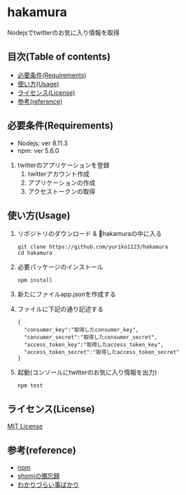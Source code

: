 # hakamura

Nodejsでtwitterのお気に入り情報を取得

## 目次(Table of contents)

- [必要条件(Requirements)](#必要条件requirements)
- [使い方(Usage)](#使い方usage)
- [ライセンス(License)](#ライセンスlicense)
- [参考(reference)](#参考reference)

## 必要条件(Requirements)

- Nodejs: ver 8.11.3  
- npm: ver 5.6.0

1. twitterのアプリケーションを登録  
    1. twitterアカウント作成  
    1. アプリケーションの作成  
    1. アクセストークンの取得

## 使い方(Usage)

1. リポジトリのダウンロード & hakamuraの中に入る
    ```shell
    git clone https://github.com/yuriko1123/hakamura
    cd hakamura
    ```
1. 必要パッケージのインストール
    ```shell
    npm install
    ```
1. 新たにファイルapp.jsonを作成する

1. ファイルに下記の通り記述する
    ```shell
   {
      "consumer_key":"取得したconsumer_key",
      "consumer_secret":"取得したconsumer_secret",
      "access_token_key":"取得したaccess_token_key",
      "access_token_secret":"取得したaccess_token_secret"
   }
    ```


1.  起動(コンソールにtwitterのお気に入り情報を出力)
    ```shell
    npm test
    ```

## ライセンス(License)

[MIT License](./LICENSE)

## 参考(reference)

* [npm](https://www.npmjs.com/package/twitter)
* [shomiの備忘録](http://shomi3023.com/2018/01/21/twitter-api-get-tweet/)
* [わかりづらい事ばかり](http://d.hatena.ne.jp/mkio/20160125/1453696937)